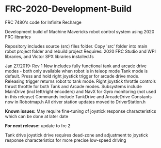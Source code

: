 # FRC-2020-Development-Build
FRC 7480's code for Infinite Recharge

Development build of Machine Mavericks robot control system using 2020 FRC libraries

Repository includes source (src) files folder. Copy 'src' folder into main robot project folder and rebuild project Requires: 2020 FRC Studio and WPI libraries, and Victor SPX libraries installed.fs

Jan 27/2019: Rev 1 Now includes fully functional tank and arcade drive modes - both only available when robot is in teleop mode Tank mode is default. Press and hold right joystick trigger for arcade drive mode. Releasing trigger returns robot to tank mode. Right joystick throttle controls thrust throttle for both Tank and Arcade modes. Subsystems include MainDrive (incl left/right encoders) and NavX for Gyro monitoring (not used in this release) Commands include TankDrive and ArcadeDrive Constants now in Robotmap.h All driver station updates moved to DriverStation.h

**Known issues:**
May require fine-tuning of joystick response characteristics which can be done at later date

**For next release:**
update to frc 2


Tank drive joystick drive requires dead-zone and adjustment to joystick response characteristics for more precise low-speed driving
